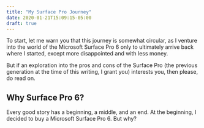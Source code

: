 ```yaml
---
title: "My Surface Pro Journey"
date: 2020-01-21T15:09:15-05:00
draft: true
---
```


To start, let me warn you that this journey is somewhat circular, as I venture
into the world of the Microsoft Surface Pro 6 only to ultimately arrive back
where I started, except more disappointed and with less money.

But if an exploration into the pros and cons of the Surface Pro (the previous
generation at the time of this writing, I grant you) interests you, then please,
do read on.

<!--more-->

## Why Surface Pro 6?

Every good story has a beginning, a middle, and an end. At the beginning, I
decided to buy a Microsoft Surface Pro 6. But why?
